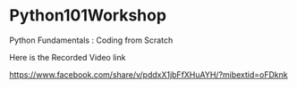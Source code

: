 # Python101Workshop
Python Fundamentals : Coding from Scratch

Here is the Recorded Video link

https://www.facebook.com/share/v/pddxX1jbFfXHuAYH/?mibextid=oFDknk
